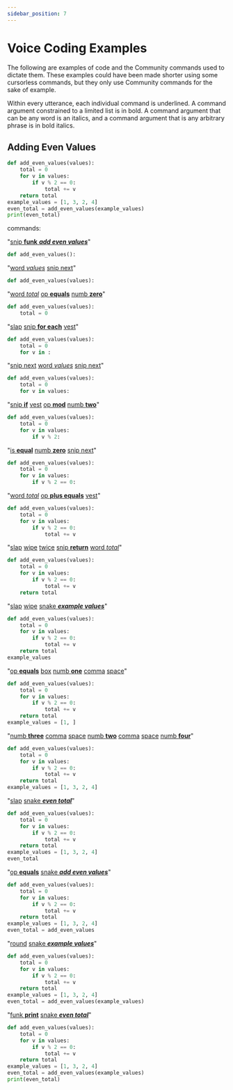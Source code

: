 ```yaml
---
sidebar_position: 7
---
```


# Voice Coding Examples

The following are examples of code and the Community commands used to dictate them. These examples could have been made shorter using some cursorless commands, but they only use Community commands for the sake of example.

Within every utterance, each individual command is underlined. A command argument constrained to a limited list is in bold. A command argument that can be any word is an italics, and a command argument that is any arbitrary phrase is in bold italics.

## Adding Even Values

```python
def add_even_values(values):
    total = 0
    for v in values:
        if v % 2 == 0:
            total += v
    return total
example_values = [1, 3, 2, 4]
even_total = add_even_values(example_values)
print(even_total)
```

commands:

"<u>snip <b>funk</b> <b><i>add even values</i></b></u>"

```python
def add_even_values():

```

"<u>word <i>values</i></u> <u>snip next</u>"

```python
def add_even_values(values):

```

"<u>word <i>total</i></u> <u>op <b>equals</b></u> <u>numb <b>zero</b></u>"

```python
def add_even_values(values):
    total = 0
```

"<u>slap</u> <u>snip <b>for each</b></u> <u>vest</u>"

```python
def add_even_values(values):
    total = 0
    for v in :

```

"<u>snip next</u> <u>word <i>values</i></u> <u>snip next</u>"

```python
def add_even_values(values):
    total = 0
    for v in values:

```

"<u>snip <b>if</b></u> <u>vest</u> <u>op <b>mod</b></u> <u>numb <b>two</b></u>"

```python
def add_even_values(values):
    total = 0
    for v in values:
        if v % 2:

```

"<u>is <b>equal</b></u> <u>numb <b>zero</b></u> <u>snip next</u>"

```python
def add_even_values(values):
    total = 0
    for v in values:
        if v % 2 == 0:

```

"<u>word <i>total</i></u> <u>op <b>plus equals</b></u> <u>vest</u>"

```python
def add_even_values(values):
    total = 0
    for v in values:
        if v % 2 == 0:
            total += v
```

"<u>slap</u> <u>wipe</u> <u>twice</u> <u>snip <b>return</b></u> <u>word <i>total</i></u>"

```python
def add_even_values(values):
    total = 0
    for v in values:
        if v % 2 == 0:
            total += v
    return total
```

"<u>slap</u> <u>wipe</u> <u>snake <b><i>example values</i></b></u>"

```python
def add_even_values(values):
    total = 0
    for v in values:
        if v % 2 == 0:
            total += v
    return total
example_values
```

"<u>op <b>equals</b></u> <u>box</u> <u>numb <b>one</b></u> <u>comma</u> <u>space</u>"

```python
def add_even_values(values):
    total = 0
    for v in values:
        if v % 2 == 0:
            total += v
    return total
example_values = [1, ]
```

"<u>numb <b>three</b></u> <u>comma</u> <u>space</u> <u>numb <b>two</b></u> <u>comma</u> <u>space</u> <u>numb <b>four</b></u>"

```python
def add_even_values(values):
    total = 0
    for v in values:
        if v % 2 == 0:
            total += v
    return total
example_values = [1, 3, 2, 4]
```

"<u>slap</u> <u>snake <b><i>even total</i></b></u>"

```python
def add_even_values(values):
    total = 0
    for v in values:
        if v % 2 == 0:
            total += v
    return total
example_values = [1, 3, 2, 4]
even_total
```

"<u>op <b>equals</b></u> <u>snake <b><i>add even values</i></b></u>"

```python
def add_even_values(values):
    total = 0
    for v in values:
        if v % 2 == 0:
            total += v
    return total
example_values = [1, 3, 2, 4]
even_total = add_even_values
```

"<u>round</u> <u>snake <b><i>example values</i></b></u>"

```python
def add_even_values(values):
    total = 0
    for v in values:
        if v % 2 == 0:
            total += v
    return total
example_values = [1, 3, 2, 4]
even_total = add_even_values(example_values)
```

"<u>funk <b>print</b></u> <u>snake <b><i>even total</i></b></u>"

```python
def add_even_values(values):
    total = 0
    for v in values:
        if v % 2 == 0:
            total += v
    return total
example_values = [1, 3, 2, 4]
even_total = add_even_values(example_values)
print(even_total)
```
